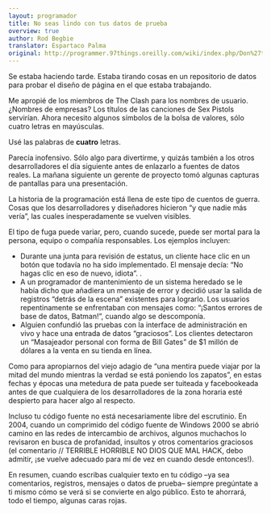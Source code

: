 ```yaml
---
layout: programador
title: No seas lindo con tus datos de prueba
overview: true
author: Rod Begbie
translator: Espartaco Palma
original: http://programmer.97things.oreilly.com/wiki/index.php/Don%27t_Be_Cute_with_Your_Test_Data
---
```


Se estaba haciendo tarde. Estaba tirando cosas en un repositorio de
datos para probar el diseño de página en el que estaba trabajando.

Me apropié de los miembros de The Clash para los nombres de usuario.
¿Nombres de empresas? Los títulos de las canciones de Sex Pistols
servirían. Ahora necesito algunos símbolos de la bolsa de valores, sólo
cuatro letras en mayúsculas.

Usé las palabras de **cuatro** letras.

Parecía inofensivo. Sólo algo para divertirme, y quizás también a los
otros desarrolladores el día siguiente antes de enlazarlo a fuentes de
datos reales. La mañana siguiente un gerente de proyecto tomó algunas
capturas de pantallas para una presentación.

La historia de la programación está llena de este tipo de cuentos de
guerra. Cosas que los desarrolladores y diseñadores hicieron “y que
nadie más vería”, las cuales inesperadamente se vuelven visibles.

El tipo de fuga puede variar, pero, cuando sucede, puede ser mortal para
la persona, equipo o compañía responsables. Los ejemplos incluyen:

- Durante una junta para revisión de estatus, un cliente hace clic en un
botón que todavía no ha sido implementado. El mensaje decía: “No hagas
clic en eso de nuevo, idiota”. .
- A un programador de mantenimiento de un sistema heredado se le había
dicho que añadiera un mensaje de error y decidió usar la salida de
registros “detrás de la escena” existentes para lograrlo. Los usuarios
repentinamente se enfrentaban con mensajes como: “¡Santos errores de
base de datos, Batman!”, cuando algo se descomponía.
- Alguien confundió las pruebas con la interface de administración en vivo
y hace una entrada de datos “graciosos”. Los clientes detectaron un
“Masajeador personal con forma de Bill Gates” de $1 millón de dólares a
la venta en su tienda en línea.

Como para apropiarnos del viejo adagio de “una mentira puede viajar por
la mitad del mundo mientras la verdad se está poniendo los zapatos”, en
estas fechas y épocas una metedura de pata puede ser tuiteada y
facebookeada antes de que cualquiera de los desarrolladores de la zona
horaria esté despierto para hacer algo al respecto.

Incluso tu código fuente no está necesariamente libre del escrutinio. En
2004, cuando un comprimido del código fuente de Windows 2000 se abrió
camino en las redes de intercambio de archivos, algunos muchachos lo
revisaron en busca de profanidad, insultos y otros comentarios graciosos
(el comentario // TERRIBLE HORRIBLE NO DIOS QUE MAL HACK, debo admitir,
¡se vuelve adecuado para mí de vez en cuando desde entonces!).

En resumen, cuando escribas cualquier texto en tu código –ya sea
comentarios, registros, mensajes o datos de prueba– siempre pregúntate a
ti mismo cómo se verá si se convierte en algo público. Esto te ahorrará,
todo el tiempo, algunas caras rojas.

